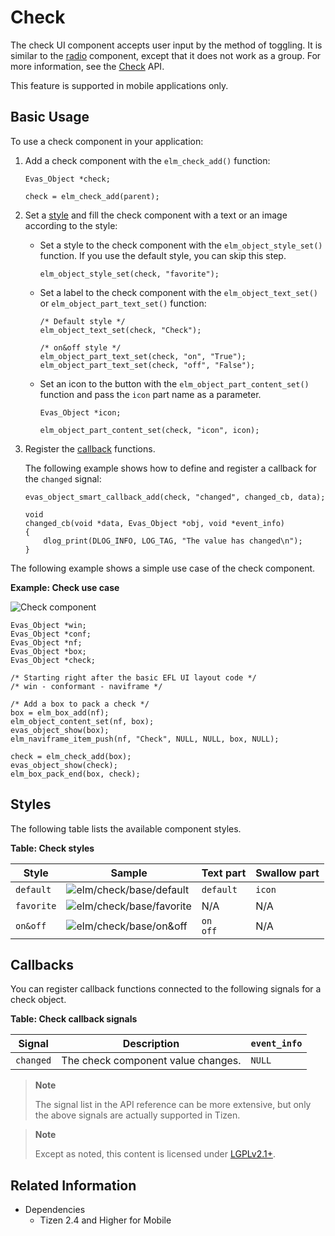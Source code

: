 # Check

The check UI component accepts user input by the method of toggling. It is similar to the [radio](component-radio.md) component, except that it does not work as a group. For more information, see the [Check](../../../../api/mobile/latest/group__Elm__Check.html) API.

This feature is supported in mobile applications only.

## Basic Usage

To use a check component in your application:

1. Add a check component with the `elm_check_add()` function:

   ```
   Evas_Object *check;

   check = elm_check_add(parent);
   ```

2. Set a [style](#styles) and fill the check component with a text or an image according to the style:

   - Set a style to the check component with the `elm_object_style_set()` function. If you use the default style, you can skip this step.

     ```
     elm_object_style_set(check, "favorite");
     ```

   - Set a label to the check component with the `elm_object_text_set()` or `elm_object_part_text_set()` function:

     ```
     /* Default style */
     elm_object_text_set(check, "Check");

     /* on&off style */
     elm_object_part_text_set(check, "on", "True");
     elm_object_part_text_set(check, "off", "False");
     ```

   - Set an icon to the button with the `elm_object_part_content_set()` function and pass the `icon` part name as a parameter.

     ```
     Evas_Object *icon;

     elm_object_part_content_set(check, "icon", icon);
     ```

3. Register the [callback](#callbacks) functions.

   The following example shows how to define and register a callback for the `changed` signal:

   ```
   evas_object_smart_callback_add(check, "changed", changed_cb, data);

   void
   changed_cb(void *data, Evas_Object *obj, void *event_info)
   {
       dlog_print(DLOG_INFO, LOG_TAG, "The value has changed\n");
   }
   ```

The following example shows a simple use case of the check component.

**Example: Check use case**

 ![Check component](./media/check1.png)

```
Evas_Object *win;
Evas_Object *conf;
Evas_Object *nf;
Evas_Object *box;
Evas_Object *check;

/* Starting right after the basic EFL UI layout code */
/* win - conformant - naviframe */

/* Add a box to pack a check */
box = elm_box_add(nf);
elm_object_content_set(nf, box);
evas_object_show(box);
elm_naviframe_item_push(nf, "Check", NULL, NULL, box, NULL);

check = elm_check_add(box);
evas_object_show(check);
elm_box_pack_end(box, check);
```

## Styles

The following table lists the available component styles.

**Table: Check styles**

| Style      | Sample                                   | Text part  | Swallow part |
|----------|----------------------------------------|----------|------------|
| `default`  | ![elm/check/base/default](./media/check_default.png) | `default`  | `icon`       |
| `favorite` | ![elm/check/base/favorite](./media/check_favorite.png) | N/A        | N/A          |
| `on&off`   | ![elm/check/base/on&off](./media/check_on_off.png) | `on`<br>`off` | N/A          |

## Callbacks

You can register callback functions connected to the following signals for a check object.

**Table: Check callback signals**

| Signal    | Description                        | `event_info` |
|---------|----------------------------------|------------|
| `changed` | The check component value changes. | `NULL`       |

> **Note**
>
> The signal list in the API reference can be more extensive, but only the above signals are actually supported in Tizen.

> **Note**
>
> Except as noted, this content is licensed under [LGPLv2.1+](http://opensource.org/licenses/LGPL-2.1).

## Related Information
- Dependencies
  - Tizen 2.4 and Higher for Mobile
